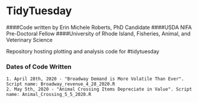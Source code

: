 # TidyTuesday
####Code written by Erin Michele Roberts, PhD Candidate
####USDA NIFA Pre-Doctoral Fellow
####University of Rhode Island, Fisheries, Animal, and Veterinary Science

Repository hosting plotting and analysis code for #tidytuesday

### Dates of Code Written

	1. April 28th, 2020 - "Broadway Demand is More Volatile Than Ever". Script name: Broadway_revenue_4_28_2020.R
	2. May 5th, 2020 - "Animal Crossing Items Depreciate in Value". Script name: Animal_Crossing_5_5_2020.R
